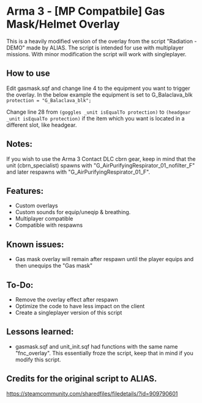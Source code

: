 # Arma 3 - [MP Compatbile] Gas Mask/Helmet Overlay
This is a heavily modified version of the overlay from the script "Radiation - DEMO" made by ALIAS.
The script is intended for use with multiplayer missions. With minor modification the script will work with singleplayer.

## How to use
Edit gasmask.sqf and change line 4 to the equipment you want to trigger the overlay.
In the below example the equipment is set to G_Balaclava_blk
`protection = "G_Balaclava_blk";` 

Change line 28  from `(goggles _unit isEqualTo protection)` to `(headgear _unit isEqualTo protection)` if the item which you want is located in a different slot, like headgear.

## Notes:
If you wish to use the Arma 3 Contact DLC cbrn gear, keep in mind that the unit (cbrn_specialist) spawns with "G_AirPurifyingRespirator_01_nofilter_F" and later respawns with "G_AirPurifyingRespirator_01_F".


## Features:
* Custom overlays
* Custom sounds for equip/uneqip & breathing.
* Multiplayer compatible
* Compatible with respawns



## Known issues:
* Gas mask overlay will remain after respawn until the player equips and then unequips the "Gas mask"

## To-Do:
* Remove the overlay effect after respawn
* Optimize the code to have less impact on the client
* Create a singleplayer version of this script

## Lessons learned:
* gasmask.sqf and unit_init.sqf had functions with the same name "fnc_overlay". This essentially froze the script, keep that in mind if you modify this script.

## Credits for the original script to ALIAS.
https://steamcommunity.com/sharedfiles/filedetails/?id=909790601
